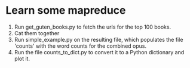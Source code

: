 Learn some mapreduce
===================

1. Run get_guten_books.py to fetch the urls for the top 100 books.
1. Cat them together
1. Run simple_example.py on the resulting file, which populates the file 'counts'
with the word counts for the combined opus.
1. Run the file counts_to_dict.py to convert it to a Python dictionary and plot it.
